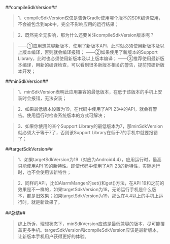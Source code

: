 ##compileSdkVersion##

> 1、compileSdkVersion仅仅是告诉Gradle使用哪个版本的SDK编译应用，不会被包含到apk中，完全不影响应用的运行结果； 

> 2、既然完全无影响，那为什么还要关注compileSdkVersion版本呢？
 
> ——①应用想兼容新版本、使用了新版本API，此时就必须使用新版本及以上版本编译，否则就会编译报错； 
> ——②如果使用了新版本的Support Library，此时也必须使用新版本及以上版本编译； 
> ——③推荐使用最新版本编译，用新的编译检查，可以看到很多新版本相关的警告，提前预研新版本开发；

##minSdkVersion##

> 1、minSdkVersion表明此应用兼容的最低版本，在低于该版本的手机上安装时会报错，无法安装； 

> 2、如果最低版本设置为19，在代码中使用了API 23中的API，就会有警告。使用运行时检查系统版本的方式可解决； 

> 3、如果你使用的某个Support Library的最低版本为7，那minSdkVersion就必须大于等于7了，否则该Support Library在低于7的手机中就要报错了；

##targetSdkVersion##

> 1、如果targetSdkVersion为19（对应为Android4.4），应用运行时，最高只能使用API 19的新特性。即使代码中使用了API 23的新特性，实际运行时，也不会使用该新特性；

> 2、同样的API，比如AlarmManger的set()和get()方法，在API 19和之前的效果是不一样的，如果targetSdkVersion为18，无论运行手机是什么版本，都是旧效果；如果targetSdkVersion为19，那么在4.4以上的手机上运行时，就是新效果了。

##总结##

> 综上所诉，理想状态下，minSdkVersion应该是最低兼容的版本，尽可能覆盖更多手机。targetSdkVersion和compileSdkVersion应该是最新版本，让新版本手机用户获得更好的体验。